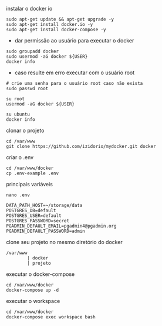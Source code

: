 instalar o docker io
```
sudo apt-get update && apt-get upgrade -y
sudo apt-get install docker.io -y
sudo apt-get install docker-compose -y
```
- dar permissão ao usuário para executar o docker
```
sudo groupadd docker
sudo usermod -aG docker ${USER}
docker info
```
- caso resulte em erro executar com o usuário root
```
# crie uma senha para o usuário root caso não exista
sudo passwd root

su root
usermod -aG docker ${USER}

su ubuntu
docker info
```

clonar o projeto
```
cd /var/www
git clone https://github.com/izidorio/mydocker.git docker
```

criar o .env
```
cd /var/www/docker
cp .env-example .env
```

principais variáveis
```
nano .env

DATA_PATH_HOST=~/storage/data
POSTGRES_DB=default
POSTGRES_USER=default
POSTGRES_PASSWORD=secret
PGADMIN_DEFAULT_EMAIL=pgadmin4@pgadmin.org
PGADMIN_DEFAULT_PASSWORD=admin
```

clone seu projeto no mesmo diretório do docker
```
/var/www
        | docker
        | projeto 
```

executar o docker-compose
```
cd /var/www/docker
docker-compose up -d
```

executar o workspace
```
cd /var/www/docker
docker-compose exec workspace bash
```



